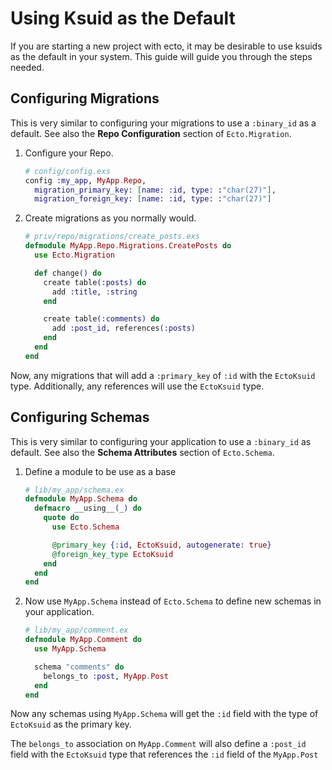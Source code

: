 # Using Ksuid as the Default

If you are starting a new project with ecto, it may be desirable to use ksuids
as the default in your system. This guide will guide you through the steps needed.

## Configuring Migrations

This is very similar to configuring your migrations to use a `:binary_id` as a
default. See also the **Repo Configuration** section of `Ecto.Migration`.

1. Configure your Repo.

   ```elixir
   # config/config.exs
   config :my_app, MyApp.Repo,
     migration_primary_key: [name: :id, type: :"char(27)"],
     migration_foreign_key: [name: :id, type: :"char(27)"]
   ```

2. Create migrations as you normally would.

   ```elixir
   # priv/repo/migrations/create_posts.exs
   defmodule MyApp.Repo.Migrations.CreatePosts do
     use Ecto.Migration

     def change() do
       create table(:posts) do
         add :title, :string
       end

       create table(:comments) do
         add :post_id, references(:posts)
       end
     end
   end
   ```

Now, any migrations that will add a `:primary_key` of `:id` with the `EctoKsuid`
type. Additionally, any references will use the `EctoKsuid` type.

## Configuring Schemas

This is very similar to configuring your application to use a `:binary_id` as
default. See also the **Schema Attributes** section of `Ecto.Schema`.

1. Define a module to be use as a base

   ```elixir
   # lib/my_app/schema.ex
   defmodule MyApp.Schema do
     defmacro __using__(_) do
       quote do
         use Ecto.Schema

         @primary_key {:id, EctoKsuid, autogenerate: true}
         @foreign_key_type EctoKsuid
       end
     end
   end
   ```

2. Now use `MyApp.Schema` instead of `Ecto.Schema` to define new schemas in
   your application.

   ```elixir
   # lib/my_app/comment.ex
   defmodule MyApp.Comment do
     use MyApp.Schema

     schema "comments" do
       belongs_to :post, MyApp.Post
     end
   end
   ```

Now any schemas using `MyApp.Schema` will get the `:id` field with the type of
`EctoKsuid` as the primary key.

The `belongs_to` association on `MyApp.Comment` will also define a `:post_id`
field with the `EctoKsuid` type that references the `:id` field of the
`MyApp.Post`
